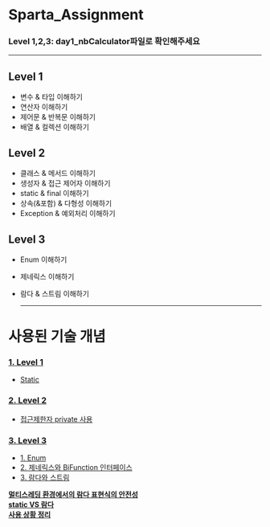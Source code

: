 # Sparta_Assignment
### Level 1,2,3: day1_nbCalculator파일로 확인해주세요
---

## Level 1 
- 변수 & 타입 이해하기
- 연산자 이해하기
- 제어문 & 반복문 이해하기
- 배열 & 컬렉션 이해하기


## Level 2

- 클래스 & 메서드 이해하기
- 생성자 & 접근 제어자 이해하기
- static & final 이해하기
- 상속(&포함) & 다형성 이해하기
- Exception & 예외처리 이해하기


## Level 3
- Enum 이해하기
- 제네릭스 이해하기
- 람다 & 스트림 이해하기

  --- 
# 사용된 기술 개념
### [1. Level 1](https://github.com/dami0806/Sparta_Assignment/wiki#level-1)
  - [Static](https://github.com/dami0806/Sparta_Assignment/wiki#static)

### [2. Level 2](https://github.com/dami0806/Sparta_Assignment/wiki#level-2)
  - [접근제한자 private 사용](https://github.com/dami0806/Sparta_Assignment/wiki#%EC%A0%91%EA%B7%BC%EC%A0%9C%ED%95%9C%EC%9E%90-private-%EC%82%AC%EC%9A%A9)
   
### [3. Level 3](https://github.com/dami0806/Sparta_Assignment/wiki#level-3)
  - [1. Enum](https://github.com/dami0806/Sparta_Assignment/wiki#1-enum)
  - [2. 제네릭스와 BiFunction 인터페이스](https://github.com/dami0806/Sparta_Assignment/wiki#2-%EC%A0%9C%EB%84%A4%EB%A6%AD%EC%8A%A4%EC%99%80-bifunction-%EC%9D%B8%ED%84%B0%ED%8E%98%EC%9D%B4%EC%8A%A4)
 - [3. 람다와 스트림](https://github.com/dami0806/Sparta_Assignment/wiki#3-%EB%9E%8C%EB%8B%A4%EC%99%80-%EC%8A%A4%ED%8A%B8%EB%A6%BC)

**[멀티스레딩 환경에서의 람다 표현식의 안전성](https://github.com/dami0806/Sparta_Assignment/wiki#%EC%82%AC%EC%9A%A9-%EC%83%81%ED%99%A9-%EC%A0%95%EB%A6%AC)**  
**[static VS 람다](https://github.com/dami0806/Sparta_Assignment/wiki#static-vs-%EB%9E%8C%EB%8B%A4)**  
**[사용 상황 정리](https://github.com/dami0806/Sparta_Assignment/wiki#%EC%82%AC%EC%9A%A9-%EC%83%81%ED%99%A9-%EC%A0%95%EB%A6%AC)**


